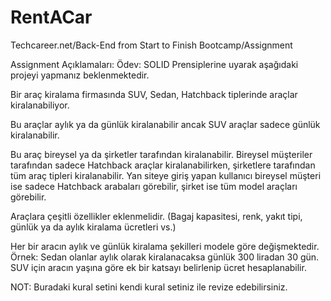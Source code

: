 # RentACar
Techcareer.net/Back-End from Start to Finish Bootcamp/Assignment

Assignment Açıklamaları:
Ödev: SOLID Prensiplerine uyarak aşağıdaki projeyi yapmanız beklenmektedir.

Bir araç kiralama firmasında SUV, Sedan, Hatchback tiplerinde araçlar kiralanabiliyor.

Bu araçlar aylık ya da günlük kiralanabilir ancak SUV araçlar sadece günlük kiralanabilir.

Bu araç bireysel ya da şirketler tarafından kiralanabilir.
Bireysel müşteriler tarafından sadece Hatchback araçlar kiralanabilirken, şirketlere tarafından tüm araç tipleri kiralanabilir.
Yan siteye giriş yapan kullanıcı bireysel müşteri ise sadece Hatchback arabaları görebilir,  şirket ise tüm model araçları görebilir.

Araçlara çeşitli özellikler eklenmelidir. (Bagaj kapasitesi, renk, yakıt tipi, günlük ya da aylık kiralama ücretleri vs.)

Her bir aracın aylık ve günlük kiralama şekilleri modele göre değişmektedir.
Örnek: Sedan olanlar aylık olarak kiralanacaksa günlük 300 liradan 30 gün.
SUV için aracın yaşına göre ek bir katsayı belirlenip ücret hesaplanabilir.

NOT: Buradaki kural setini kendi kural setiniz ile revize edebilirsiniz.
